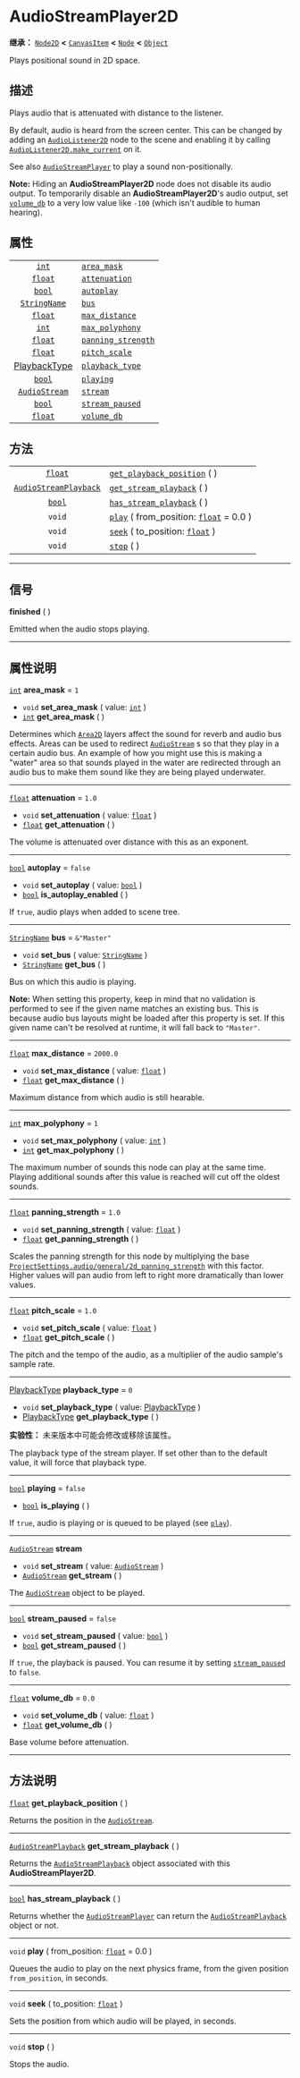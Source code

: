 <!-- ⚠ 请勿编辑本文件 ⚠ -->
<!-- 本文档使用脚本从 WeDot 引擎源码仓库生成。 -->
<!-- 生成脚本：https://github.com/WeDot-Engine/WeDot/tree/4.3/doc/tools/make_md.py； -->
<!-- 原文件：https://github.com/WeDot-Engine/WeDot/tree/4.3/doc/classes/AudioStreamPlayer2D.xml。 -->

<div id="_class_audiostreamplayer2d"></div>

# AudioStreamPlayer2D

**继承：** [`Node2D`](class_node2d.md) **<** [`CanvasItem`](class_canvasitem.md) **<** [`Node`](class_node.md) **<** [`Object`](class_object.md)

Plays positional sound in 2D space.

## 描述

Plays audio that is attenuated with distance to the listener.

By default, audio is heard from the screen center. This can be changed by adding an [`AudioListener2D`](class_audiolistener2d.md) node to the scene and enabling it by calling [`AudioListener2D.make_current`](#class_audiolistener2d_method_make_current) on it.

See also [`AudioStreamPlayer`](class_audiostreamplayer.md) to play a sound non-positionally.

 **Note:** Hiding an **AudioStreamPlayer2D** node does not disable its audio output. To temporarily disable an **AudioStreamPlayer2D**'s audio output, set [`volume_db`](#class_audiostreamplayer2d_property_volume_db) to a very low value like `-100` (which isn't audible to human hearing).

## 属性

|||
|:-:|:--|
| [`int`](class_int.md)                          | [`area_mask`](#class_audiostreamplayer2d_property_area_mask)               | ``1``         |
| [`float`](class_float.md)                      | [`attenuation`](#class_audiostreamplayer2d_property_attenuation)           | ``1.0``       |
| [`bool`](class_bool.md)                        | [`autoplay`](#class_audiostreamplayer2d_property_autoplay)                 | ``false``     |
| [`StringName`](class_stringname.md)            | [`bus`](#class_audiostreamplayer2d_property_bus)                           | ``&"Master"`` |
| [`float`](class_float.md)                      | [`max_distance`](#class_audiostreamplayer2d_property_max_distance)         | ``2000.0``    |
| [`int`](class_int.md)                          | [`max_polyphony`](#class_audiostreamplayer2d_property_max_polyphony)       | ``1``         |
| [`float`](class_float.md)                      | [`panning_strength`](#class_audiostreamplayer2d_property_panning_strength) | ``1.0``       |
| [`float`](class_float.md)                      | [`pitch_scale`](#class_audiostreamplayer2d_property_pitch_scale)           | ``1.0``       |
| [PlaybackType](#enum_audioserver_playbacktype) | [`playback_type`](#class_audiostreamplayer2d_property_playback_type)       | ``0``         |
| [`bool`](class_bool.md)                        | [`playing`](#class_audiostreamplayer2d_property_playing)                   | ``false``     |
| [`AudioStream`](class_audiostream.md)          | [`stream`](#class_audiostreamplayer2d_property_stream)                     |               |
| [`bool`](class_bool.md)                        | [`stream_paused`](#class_audiostreamplayer2d_property_stream_paused)       | ``false``     |
| [`float`](class_float.md)                      | [`volume_db`](#class_audiostreamplayer2d_property_volume_db)               | ``0.0``       |

## 方法

|||
|:-:|:--|
| [`float`](class_float.md)                             | [`get_playback_position`](class_audiostreamplayer2dmd#class_audiostreamplayer2d_method_get_playback_position) ( )              |
| [`AudioStreamPlayback`](class_audiostreamplayback.md) | [`get_stream_playback`](class_audiostreamplayer2dmd#class_audiostreamplayer2d_method_get_stream_playback) ( )                  |
| [`bool`](class_bool.md)                               | [`has_stream_playback`](class_audiostreamplayer2dmd#class_audiostreamplayer2d_method_has_stream_playback) ( )                  |
| `void`                                                | [`play`](class_audiostreamplayer2dmd#class_audiostreamplayer2d_method_play) ( from_position: [`float`](class_float.md) = 0.0 ) |
| `void`                                                | [`seek`](class_audiostreamplayer2dmd#class_audiostreamplayer2d_method_seek) ( to_position: [`float`](class_float.md) )         |
| `void`                                                | [`stop`](class_audiostreamplayer2dmd#class_audiostreamplayer2d_method_stop) ( )                                                |

<!-- rst-class:: classref-section-separator -->

---

## 信号

<div id="_class_class_audiostreamplayer2d_signal_finished"></div>

**finished** ( ) <div id="class_audiostreamplayer2d_signal_finished"></div>

Emitted when the audio stops playing.

<!-- rst-class:: classref-section-separator -->

---

## 属性说明

<div id="_class_audiostreamplayer2d_property_area_mask"></div>

[`int`](class_int.md) **area_mask** = ``1`` <div id="class_audiostreamplayer2d_property_area_mask"></div>

- `void` **set_area_mask** ( value: [`int`](class_int.md) )
- [`int`](class_int.md) **get_area_mask** ( )

Determines which [`Area2D`](class_area2d.md) layers affect the sound for reverb and audio bus effects. Areas can be used to redirect [`AudioStream`](class_audiostream.md) s so that they play in a certain audio bus. An example of how you might use this is making a "water" area so that sounds played in the water are redirected through an audio bus to make them sound like they are being played underwater.

<!-- rst-class:: classref-item-separator -->

---

<div id="_class_audiostreamplayer2d_property_attenuation"></div>

[`float`](class_float.md) **attenuation** = ``1.0`` <div id="class_audiostreamplayer2d_property_attenuation"></div>

- `void` **set_attenuation** ( value: [`float`](class_float.md) )
- [`float`](class_float.md) **get_attenuation** ( )

The volume is attenuated over distance with this as an exponent.

<!-- rst-class:: classref-item-separator -->

---

<div id="_class_audiostreamplayer2d_property_autoplay"></div>

[`bool`](class_bool.md) **autoplay** = ``false`` <div id="class_audiostreamplayer2d_property_autoplay"></div>

- `void` **set_autoplay** ( value: [`bool`](class_bool.md) )
- [`bool`](class_bool.md) **is_autoplay_enabled** ( )

If `true`, audio plays when added to scene tree.

<!-- rst-class:: classref-item-separator -->

---

<div id="_class_audiostreamplayer2d_property_bus"></div>

[`StringName`](class_stringname.md) **bus** = ``&"Master"`` <div id="class_audiostreamplayer2d_property_bus"></div>

- `void` **set_bus** ( value: [`StringName`](class_stringname.md) )
- [`StringName`](class_stringname.md) **get_bus** ( )

Bus on which this audio is playing.

 **Note:** When setting this property, keep in mind that no validation is performed to see if the given name matches an existing bus. This is because audio bus layouts might be loaded after this property is set. If this given name can't be resolved at runtime, it will fall back to `"Master"`.

<!-- rst-class:: classref-item-separator -->

---

<div id="_class_audiostreamplayer2d_property_max_distance"></div>

[`float`](class_float.md) **max_distance** = ``2000.0`` <div id="class_audiostreamplayer2d_property_max_distance"></div>

- `void` **set_max_distance** ( value: [`float`](class_float.md) )
- [`float`](class_float.md) **get_max_distance** ( )

Maximum distance from which audio is still hearable.

<!-- rst-class:: classref-item-separator -->

---

<div id="_class_audiostreamplayer2d_property_max_polyphony"></div>

[`int`](class_int.md) **max_polyphony** = ``1`` <div id="class_audiostreamplayer2d_property_max_polyphony"></div>

- `void` **set_max_polyphony** ( value: [`int`](class_int.md) )
- [`int`](class_int.md) **get_max_polyphony** ( )

The maximum number of sounds this node can play at the same time. Playing additional sounds after this value is reached will cut off the oldest sounds.

<!-- rst-class:: classref-item-separator -->

---

<div id="_class_audiostreamplayer2d_property_panning_strength"></div>

[`float`](class_float.md) **panning_strength** = ``1.0`` <div id="class_audiostreamplayer2d_property_panning_strength"></div>

- `void` **set_panning_strength** ( value: [`float`](class_float.md) )
- [`float`](class_float.md) **get_panning_strength** ( )

Scales the panning strength for this node by multiplying the base [`ProjectSettings.audio/general/2d_panning_strength`](#class_projectsettings_property_audio/general/2d_panning_strength) with this factor. Higher values will pan audio from left to right more dramatically than lower values.

<!-- rst-class:: classref-item-separator -->

---

<div id="_class_audiostreamplayer2d_property_pitch_scale"></div>

[`float`](class_float.md) **pitch_scale** = ``1.0`` <div id="class_audiostreamplayer2d_property_pitch_scale"></div>

- `void` **set_pitch_scale** ( value: [`float`](class_float.md) )
- [`float`](class_float.md) **get_pitch_scale** ( )

The pitch and the tempo of the audio, as a multiplier of the audio sample's sample rate.

<!-- rst-class:: classref-item-separator -->

---

<div id="_class_audiostreamplayer2d_property_playback_type"></div>

[PlaybackType](#enum_audioserver_playbacktype) **playback_type** = ``0`` <div id="class_audiostreamplayer2d_property_playback_type"></div>

- `void` **set_playback_type** ( value: [PlaybackType](#enum_audioserver_playbacktype) )
- [PlaybackType](#enum_audioserver_playbacktype) **get_playback_type** ( )

**实验性：** 未来版本中可能会修改或移除该属性。

The playback type of the stream player. If set other than to the default value, it will force that playback type.

<!-- rst-class:: classref-item-separator -->

---

<div id="_class_audiostreamplayer2d_property_playing"></div>

[`bool`](class_bool.md) **playing** = ``false`` <div id="class_audiostreamplayer2d_property_playing"></div>

- [`bool`](class_bool.md) **is_playing** ( )

If `true`, audio is playing or is queued to be played (see [`play`](#class_audiostreamplayer2d_method_play)).

<!-- rst-class:: classref-item-separator -->

---

<div id="_class_audiostreamplayer2d_property_stream"></div>

[`AudioStream`](class_audiostream.md) **stream** <div id="class_audiostreamplayer2d_property_stream"></div>

- `void` **set_stream** ( value: [`AudioStream`](class_audiostream.md) )
- [`AudioStream`](class_audiostream.md) **get_stream** ( )

The [`AudioStream`](class_audiostream.md) object to be played.

<!-- rst-class:: classref-item-separator -->

---

<div id="_class_audiostreamplayer2d_property_stream_paused"></div>

[`bool`](class_bool.md) **stream_paused** = ``false`` <div id="class_audiostreamplayer2d_property_stream_paused"></div>

- `void` **set_stream_paused** ( value: [`bool`](class_bool.md) )
- [`bool`](class_bool.md) **get_stream_paused** ( )

If `true`, the playback is paused. You can resume it by setting [`stream_paused`](#class_audiostreamplayer2d_property_stream_paused) to `false`.

<!-- rst-class:: classref-item-separator -->

---

<div id="_class_audiostreamplayer2d_property_volume_db"></div>

[`float`](class_float.md) **volume_db** = ``0.0`` <div id="class_audiostreamplayer2d_property_volume_db"></div>

- `void` **set_volume_db** ( value: [`float`](class_float.md) )
- [`float`](class_float.md) **get_volume_db** ( )

Base volume before attenuation.

<!-- rst-class:: classref-section-separator -->

---

## 方法说明

<div id="_class_audiostreamplayer2d_method_get_playback_position"></div>

[`float`](class_float.md) **get_playback_position** ( )<div id="class_audiostreamplayer2d_method_get_playback_position"></div>

Returns the position in the [`AudioStream`](class_audiostream.md).

<!-- rst-class:: classref-item-separator -->

---

<div id="_class_audiostreamplayer2d_method_get_stream_playback"></div>

[`AudioStreamPlayback`](class_audiostreamplayback.md) **get_stream_playback** ( )<div id="class_audiostreamplayer2d_method_get_stream_playback"></div>

Returns the [`AudioStreamPlayback`](class_audiostreamplayback.md) object associated with this **AudioStreamPlayer2D**.

<!-- rst-class:: classref-item-separator -->

---

<div id="_class_audiostreamplayer2d_method_has_stream_playback"></div>

[`bool`](class_bool.md) **has_stream_playback** ( )<div id="class_audiostreamplayer2d_method_has_stream_playback"></div>

Returns whether the [`AudioStreamPlayer`](class_audiostreamplayer.md) can return the [`AudioStreamPlayback`](class_audiostreamplayback.md) object or not.

<!-- rst-class:: classref-item-separator -->

---

<div id="_class_audiostreamplayer2d_method_play"></div>

`void` **play** ( from_position: [`float`](class_float.md) = 0.0 )<div id="class_audiostreamplayer2d_method_play"></div>

Queues the audio to play on the next physics frame, from the given position `from_position`, in seconds.

<!-- rst-class:: classref-item-separator -->

---

<div id="_class_audiostreamplayer2d_method_seek"></div>

`void` **seek** ( to_position: [`float`](class_float.md) )<div id="class_audiostreamplayer2d_method_seek"></div>

Sets the position from which audio will be played, in seconds.

<!-- rst-class:: classref-item-separator -->

---

<div id="_class_audiostreamplayer2d_method_stop"></div>

`void` **stop** ( )<div id="class_audiostreamplayer2d_method_stop"></div>

Stops the audio.

[^virtual]: 本方法通常需要用户覆盖才能生效。
[^const]: 本方法无副作用，不会修改该实例的任何成员变量。
[^vararg]: 本方法除了能接受在此处描述的参数外，还能够继续接受任意数量的参数。
[^constructor]: 本方法用于构造某个类型。
[^static]: 调用本方法无需实例，可直接使用类名进行调用。
[^operator]: 本方法描述的是使用本类型作为左操作数的有效运算符。
[^bitfield]: 这个值是由下列位标志构成位掩码的整数。
[^void]: 无返回值。
